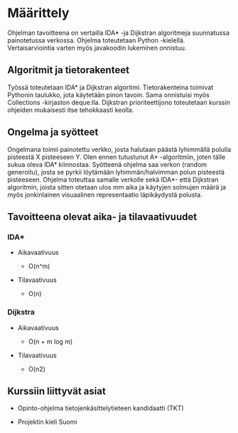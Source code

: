 # Määrittely

Ohjelman tavoitteena on vertailla IDA* -ja Dijkstran algoritmeja suunnatussa painotetussa verkossa. Ohjelma toteutetaan Python -kielellä. Vertaisarviointia varten myös javakoodin lukeminen onnistuu.

## Algoritmit ja tietorakenteet

Työssä toteutetaan IDA* ja Dijkstran algoritmi. Tietorakenteina toimivat Pythonin taulukko, jota käytetään pinon tavoin. Sama onnistuisi myös Collections -kirjaston deque:lla. Dijkstran prioriteettijono toteutetaan kurssin ohjeiden mukaisesti itse tehokkaasti keolla.

## Ongelma ja syötteet

Ongelmana toimii painotettu verkko, josta halutaan päästä lyhimmällä polulla pisteestä X pisteeseen Y. Olen ennen tutustunut A* -algoritmiin, joten tälle sukua oleva IDA* kiinnostaa. Syötteenä ohjelma saa verkon (random generoitu), josta se pyrkii löytämään lyhimmän/halvimman polun pisteestä pisteeseen. Ohjelma toteuttaa samalle verkolle sekä IDA*- että Dijkstran algoritmin, joista sitten otetaan ulos mm aika ja käytyjen solmujen määrä ja myös jonkinlainen visuaalinen representaatio läpikäydystä polusta.

## Tavoitteena olevat aika- ja tilavaativuudet

### IDA*

- Aikavaativuus
	- O(n^m)

- Tilavaativuus
	- O(n)       

### Dijkstra

- Aikavaativuus
	- O(n + m log m)

- Tilavaativuus
	- O(n2)

## Kurssiin liittyvät asiat

- Opinto-ohjelma tietojenkäsittelytieteen kandidaatti (TKT)

- Projektin kieli Suomi
